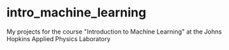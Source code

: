 # intro_machine_learning
My projects for the course "Introduction to Machine Learning" at the Johns Hopkins Applied Physics Laboratory
